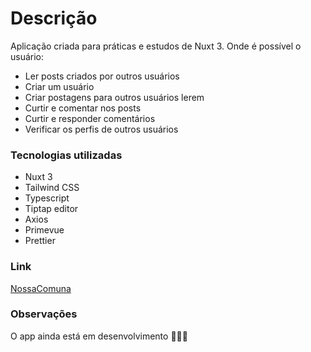 # Descrição

Aplicação criada para práticas e estudos de Nuxt 3. Onde é possível o usuário: 

- Ler posts criados por outros usuários
- Criar um usuário 
- Criar postagens para outros usuários lerem
- Curtir e comentar nos posts
- Curtir e responder comentários
- Verificar os perfis de outros usuários


### Tecnologias utilizadas

 - Nuxt 3
 - Tailwind CSS
 - Typescript
 - Tiptap editor
 - Axios
 - Primevue
 - Prettier

### Link

[NossaComuna](https://nossacomuna.netlify.app/)

### Observações

O app ainda está em desenvolvimento 👨🏼‍🏭
